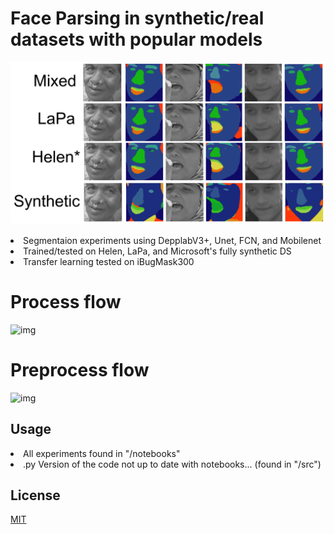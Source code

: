 # Face Parsing in synthetic/real datasets with popular models

![img](report/test.png)

<li>Segmentaion experiments using DepplabV3+, Unet, FCN, and Mobilenet
<li>Trained/tested on Helen, LaPa, and Microsoft's fully synthetic DS
<li>Transfer learning tested on iBugMask300

# Process flow
  
![img](report/1.png)
  
# Preprocess flow
  
![img](report/2.png)

## Usage

<li> All experiments found in "/notebooks"
<li> .py Version of the code not up to date with notebooks... (found in "/src")

## License

[MIT](https://choosealicense.com/licenses/mit/)
